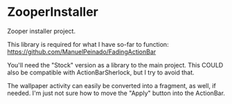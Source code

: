 ZooperInstaller
===============

Zooper installer project. 


This library is required for what I have so-far to function:
https://github.com/ManuelPeinado/FadingActionBar

You'll need the "Stock" version as a library to the main project. This COULD also be compatible with ActionBarSherlock, but I try to avoid that. 

The wallpaper activity can easily be converted into a fragment, as well, if needed. I'm just not sure how to move the "Apply" button into the ActionBar.
